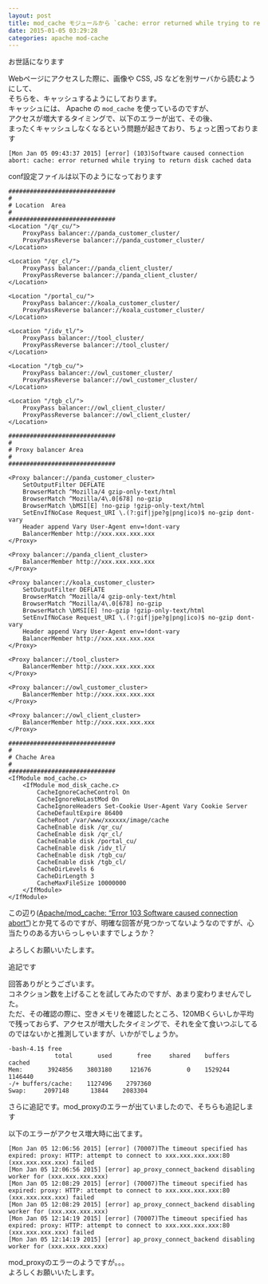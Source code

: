```yaml
---
layout: post
title: mod_cache モジュールから `cache: error returned while trying to return disk cached data` が出てキャッシュされなくなる
date: 2015-01-05 03:29:28
categories: apache mod-cache
---
```

<p>お世話になります</p>

<p>Webページにアクセスした際に、画像や CSS, JS などを別サーバから読むようにして、<br>
そちらを、キャッシュするようにしております。<br>
キャッシュには、 Apache の <code>mod_cache</code> を使っているのですが、<br>
アクセスが増大するタイミングで、以下のエラーが出て、その後、<br>
まったくキャッシュしなくなるという問題が起きており、ちょっと困っております </p>

<pre><code>[Mon Jan 05 09:43:37 2015] [error] (103)Software caused connection abort: cache: error returned while trying to return disk cached data
</code></pre>

<p>conf設定ファイルは以下のようになっております </p>

<pre><code>##############################
#
# Location  Area
#
##############################
&lt;Location "/qr_cu/"&gt;
    ProxyPass balancer://panda_customer_cluster/
    ProxyPassReverse balancer://panda_customer_cluster/
&lt;/Location&gt;

&lt;Location "/qr_cl/"&gt;
    ProxyPass balancer://panda_client_cluster/
    ProxyPassReverse balancer://panda_client_cluster/
&lt;/Location&gt;

&lt;Location "/portal_cu/"&gt;
    ProxyPass balancer://koala_customer_cluster/
    ProxyPassReverse balancer://koala_customer_cluster/
&lt;/Location&gt;

&lt;Location "/idv_tl/"&gt;
    ProxyPass balancer://tool_cluster/
    ProxyPassReverse balancer://tool_cluster/
&lt;/Location&gt;

&lt;Location "/tgb_cu/"&gt;
    ProxyPass balancer://owl_customer_cluster/
    ProxyPassReverse balancer://owl_customer_cluster/
&lt;/Location&gt;

&lt;Location "/tgb_cl/"&gt;
    ProxyPass balancer://owl_client_cluster/
    ProxyPassReverse balancer://owl_client_cluster/
&lt;/Location&gt;

##############################
#
# Proxy balancer Area
#
##############################

&lt;Proxy balancer://panda_customer_cluster&gt;
    SetOutputFilter DEFLATE
    BrowserMatch ^Mozilla/4 gzip-only-text/html
    BrowserMatch ^Mozilla/4\.0[678] no-gzip
    BrowserMatch \bMSI[E] !no-gzip !gzip-only-text/html
    SetEnvIfNoCase Request_URI \.(?:gif|jpe?g|png|ico)$ no-gzip dont-vary
    Header append Vary User-Agent env=!dont-vary
    BalancerMember http://xxx.xxx.xxx.xxx
&lt;/Proxy&gt;

&lt;Proxy balancer://panda_client_cluster&gt;
    BalancerMember http://xxx.xxx.xxx.xxx
&lt;/Proxy&gt;

&lt;Proxy balancer://koala_customer_cluster&gt;
    SetOutputFilter DEFLATE
    BrowserMatch ^Mozilla/4 gzip-only-text/html
    BrowserMatch ^Mozilla/4\.0[678] no-gzip
    BrowserMatch \bMSI[E] !no-gzip !gzip-only-text/html
    SetEnvIfNoCase Request_URI \.(?:gif|jpe?g|png|ico)$ no-gzip dont-vary
    Header append Vary User-Agent env=!dont-vary
    BalancerMember http://xxx.xxx.xxx.xxx
&lt;/Proxy&gt;

&lt;Proxy balancer://tool_cluster&gt;
    BalancerMember http://xxx.xxx.xxx.xxx
&lt;/Proxy&gt;

&lt;Proxy balancer://owl_customer_cluster&gt;
    BalancerMember http://xxx.xxx.xxx.xxx
&lt;/Proxy&gt;

&lt;Proxy balancer://owl_client_cluster&gt;
    BalancerMember http://xxx.xxx.xxx.xxx
&lt;/Proxy&gt;

##############################
#
# Chache Area
#
##############################
&lt;IfModule mod_cache.c&gt;
    &lt;IfModule mod_disk_cache.c&gt;
        CacheIgnoreCacheControl On
        CacheIgnoreNoLastMod On
        CacheIgnoreHeaders Set-Cookie User-Agent Vary Cookie Server
        CacheDefaultExpire 86400
        CacheRoot /var/www/xxxxxx/image/cache
        CacheEnable disk /qr_cu/
        CacheEnable disk /qr_cl/
        CacheEnable disk /portal_cu/
        CacheEnable disk /idv_tl/
        CacheEnable disk /tgb_cu/
        CacheEnable disk /tgb_cl/
        CacheDirLevels 6
        CacheDirLength 3
        CacheMaxFileSize 10000000
    &lt;/IfModule&gt;
&lt;/IfModule&gt;
</code></pre>

<p>この辺り(<a href="https://serverfault.com/questions/491309/apache-mod-cache-error-103-software-caused-connection-abort">Apache/mod_cache: “Error 103 Software caused connection abort”</a>)とか見てるのですが、明確な回答が見つかってないようなのですが、心当たりのある方いらっしゃいますでしょうか？</p>

<p>よろしくお願いいたします。</p>

<p>追記です</p>

<p>回答ありがとうございます。<br>
コネクション数を上げることを試してみたのですが、あまり変わりませんでした。<br>
ただ、その確認の際に、空きメモリを確認したところ、120MBくらいしか平均で残っておらず、アクセスが増大したタイミングで、それを全て食いつぶしてるのではないかと推測していますが、いかがでしょうか。</p>

<pre><code>-bash-4.1$ free
             total       used       free     shared    buffers     cached
Mem:       3924856    3803180     121676          0    1529244    1146440
-/+ buffers/cache:    1127496    2797360
Swap:     2097148      13844    2083304
</code></pre>

<p>さらに追記です。mod_proxyのエラーが出ていましたので、そちらも追記します</p>

<p>以下のエラーがアクセス増大時に出てます。</p>

<pre><code>[Mon Jan 05 12:06:56 2015] [error] (70007)The timeout specified has expired: proxy: HTTP: attempt to connect to xxx.xxx.xxx.xxx:80 (xxx.xxx.xxx.xxx) failed
[Mon Jan 05 12:06:56 2015] [error] ap_proxy_connect_backend disabling worker for (xxx.xxx.xxx.xxx)
[Mon Jan 05 12:08:29 2015] [error] (70007)The timeout specified has expired: proxy: HTTP: attempt to connect to xxx.xxx.xxx.xxx:80 (xxx.xxx.xxx.xxx) failed
[Mon Jan 05 12:08:29 2015] [error] ap_proxy_connect_backend disabling worker for (xxx.xxx.xxx.xxx)
[Mon Jan 05 12:14:19 2015] [error] (70007)The timeout specified has expired: proxy: HTTP: attempt to connect to xxx.xxx.xxx.xxx:80 (xxx.xxx.xxx.xxx) failed
[Mon Jan 05 12:14:19 2015] [error] ap_proxy_connect_backend disabling worker for (xxx.xxx.xxx.xxx)
</code></pre>

<p>mod_proxyのエラーのようですが。。。<br>
よろしくお願いいたします。</p>
